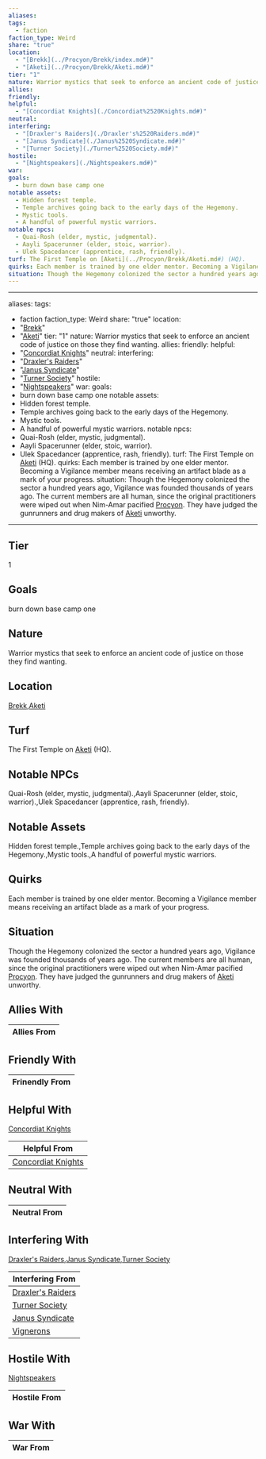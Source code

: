 ```yaml
---
aliases: 
tags:
  - faction
faction_type: Weird
share: "true"
location:
  - "[Brekk](../Procyon/Brekk/index.md#)"
  - "[Aketi](../Procyon/Brekk/Aketi.md#)"
tier: "1"
nature: Warrior mystics that seek to enforce an ancient code of justice on those they find wanting.
allies: 
friendly: 
helpful:
  - "[Concordiat Knights](./Concordiat%2520Knights.md#)"
neutral: 
interfering:
  - "[Draxler's Raiders](./Draxler's%2520Raiders.md#)"
  - "[Janus Syndicate](./Janus%2520Syndicate.md#)"
  - "[Turner Society](./Turner%2520Society.md#)"
hostile:
  - "[Nightspeakers](./Nightspeakers.md#)"
war: 
goals:
  - burn down base camp one
notable assets:
  - Hidden forest temple.
  - Temple archives going back to the early days of the Hegemony.
  - Mystic tools.
  - A handful of powerful mystic warriors.
notable npcs:
  - Quai-Rosh (elder, mystic, judgmental).
  - Aayli Spacerunner (elder, stoic, warrior).
  - Ulek Spacedancer (apprentice, rash, friendly).
turf: The First Temple on [Aketi](../Procyon/Brekk/Aketi.md#) (HQ).
quirks: Each member is trained by one elder mentor. Becoming a Vigilance member means receiving an artifact blade as a mark of your progress.
situation: Though the Hegemony colonized the sector a hundred years ago, Vigilance was founded thousands of years ago. The current members are all human, since the original practitioners were wiped out when Nim-Amar pacified [Procyon](Procyon/Procyon.md). They have judged the gunrunners and drug makers of [Aketi](../Procyon/Brekk/Aketi.md#) unworthy.
---
```

---
aliases:
tags:
  - faction
faction_type: Weird
share: "true"
location:
  - "[Brekk](../Procyon/Brekk/index.md#)"
  - "[Aketi](../Procyon/Brekk/Aketi.md#)"
tier: "1"
nature: Warrior mystics that seek to enforce an ancient code of justice on those they find wanting.
allies:
friendly:
helpful:
  - "[Concordiat Knights](./Concordiat%2520Knights.md#)"
neutral:
interfering:
  - "[Draxler's Raiders](./Draxler's%2520Raiders.md#)"
  - "[Janus Syndicate](./Janus%2520Syndicate.md#)"
  - "[Turner Society](./Turner%2520Society.md#)"
hostile:
  - "[Nightspeakers](./Nightspeakers.md#)"
war:
goals:
  - burn down base camp one
notable assets:
  - Hidden forest temple.
  - Temple archives going back to the early days of the Hegemony.
  - Mystic tools.
  - A handful of powerful mystic warriors.
notable npcs:
  - Quai-Rosh (elder, mystic, judgmental).
  - Aayli Spacerunner (elder, stoic, warrior).
  - Ulek Spacedancer (apprentice, rash, friendly).
turf: The First Temple on [Aketi](../Procyon/Brekk/Aketi.md#) (HQ).
quirks: Each member is trained by one elder mentor. Becoming a Vigilance member means receiving an artifact blade as a mark of your progress.
situation: Though the Hegemony colonized the sector a hundred years ago, Vigilance was founded thousands of years ago. The current members are all human, since the original practitioners were wiped out when Nim-Amar pacified [Procyon](Procyon/Procyon.md). They have judged the gunrunners and drug makers of [Aketi](../Procyon/Brekk/Aketi.md#) unworthy.
---
## Tier

1

## Goals

burn down base camp one

## Nature

Warrior mystics that seek to enforce an ancient code of justice on those they find wanting.

## Location

[Brekk](../Procyon/Brekk/index.md.md#.md#),[Aketi](../Procyon/Brekk/Aketi.md.md#.md#.md#.md#.md#.md#)

## Turf

The First Temple on [Aketi](Procyon/Brekk/Aketi.md) (HQ).

## Notable NPCs

Quai-Rosh (elder, mystic, judgmental).,Aayli Spacerunner (elder, stoic, warrior).,Ulek Spacedancer (apprentice, rash, friendly).

## Notable Assets

Hidden forest temple.,Temple archives going back to the early days of the Hegemony.,Mystic tools.,A handful of powerful mystic warriors.

## Quirks

Each member is trained by one elder mentor. Becoming a Vigilance member means receiving an artifact blade as a mark of your progress.

## Situation

Though the Hegemony colonized the sector a hundred years ago, Vigilance was founded thousands of years ago. The current members are all human, since the original practitioners were wiped out when Nim-Amar pacified [Procyon](Procyon/Procyon.md). They have judged the gunrunners and drug makers of [Aketi](Procyon/Brekk/Aketi.md) unworthy.

## Allies With



| Allies From |
| ----------- |


## Friendly With



| Frinendly From |
| -------------- |


## Helpful With

[Concordiat Knights](./Concordiat%2520Knights.md.md#.md#)

| Helpful From                                           |
| ------------------------------------------------------ |
| [Concordiat Knights](./Concordiat%2520Knights.md.md#.md#) |


## Neutral With




| Neutral From |
| ------------ |



## Interfering With

[Draxler's Raiders](./Draxler's%2520Raiders.md.md#.md#),[Janus Syndicate](./Janus%2520Syndicate.md.md#.md#),[Turner Society](./Turner%2520Society.md.md#.md#)


| Interfering From                                     |
| ---------------------------------------------------- |
| [Draxler's Raiders](./Draxler's%2520Raiders.md.md#.md#) |
| [Turner Society](./Turner%2520Society.md.md#.md#)       |
| [Janus Syndicate](./Janus%2520Syndicate.md.md#.md#)     |
| [Vignerons](./Vignerons.md)                 |



## Hostile With

[Nightspeakers](./Nightspeakers.md.md#.md#)


| Hostile From |
| ------------ |



## War With



| War From |
| -------- |

